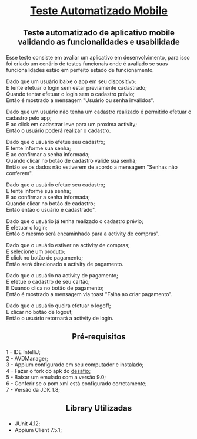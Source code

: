 <h1 align = "center">
<a href="https://github.com/AucelioBarbosa/TesteSouthSystem"> Teste Automatizado Mobile</a>
</h1>

<h2 align = "center">
<p > Teste automatizado de aplicativo mobile validando as funcionalidades e usabilidade</p>
</h2>

Esse teste consiste em avaliar um aplicativo em desenvolvimento, para isso foi criado um cenário de testes funcionais onde é avaliado se suas
funcionalidades estão em perfeito estado de funcionamento.

Dado que um usuário baixe o app em seu dispositivo; <br>
E tente efetuar o login sem estar previamente cadastrado; <br>
Quando tentar efetuar o login sem o cadastro prévio; <br>
Então é mostrado a mensagem "Usuário ou senha inválidos".<br>
<p>
Dado que um usuário não tenha um cadastro realizado é permitido efetuar o cadastro pelo app; <br>
E ao click em cadastrar leve para um proxima activity; <br>
Então o usuário poderá realizar o cadastro.<br>
<p>
Dado que o usuário efetue seu cadastro; <br>
E tente informe sua senha; <br>
E ao confirmar a senha informada; <br>
Quando clicar no botão de cadastro valide sua senha; <br>
Então se os dados não estiverem de acordo a mensagem "Senhas não conferem".<br>
<p>
Dado que o usuário efetue seu cadastro; <br>
E tente informe sua senha; <br>
E ao confirmar a senha informada; <br>
Quando clicar no botão de cadastro; <br>
Então então o usuário é cadastrado".<br>
<p>
Dado que o usuário já tenha realizado o cadastro prévio; <br>
E efetuar o login; <br>
Então  o mesmo será encaminhado para a activity de compras".<br>
<p>
Dado que o usuário estiver na activity de compras; <br>
E selecione um produto; <br>
E click no botão de pagamento; <br>
Então será direcionado a activity de pagamento.<br>
<p>
Dado que o usuário na activity de pagamento; <br>
E efetue o cadastro de seu cartão; <br>
E Quando clica no botão de pagamento; <br>
Então é mostrado a mensagem via toast "Falha ao criar pagamento".<br>
<p>
Dado que o usuário queira efetuar o logoff;<br>
E clicar no botão de logout;<br>
Então o usuário retornará a activity de login.<br>
  
  
<h2 align = "center">
  <p> Pré-requisitos</p>
</h2>
1 - IDE IntelliJ;<br>
2 - AVDManager;<br>
3 - Appium configurado em seu computador e instalado;<br>
4 - Fazer o fork do apk do <a href="https://github.com/rh-southsystem/desafio-appium-south"> desafio;</a><br>
5 - Baixar um emulado com a versão 9.0;<br>
6 - Conferir se o pom.xml está configurado corretamente;<br>
7 - Versão da JDK 1.8;<br>
<p>
<h2 align = "center">  
  <p>Library Utilizadas</p>
</h2>

* JUnit 4.12;<br>
* Appium Client 7.5.1;<br>

